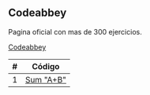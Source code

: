 ## Codeabbey

Pagina oficial con mas de 300 ejercicios.

[Codeabbey](https://www.codeabbey.com/)

|  #  | Código |
| --- | --- |
| 1   | [Sum "A+B"](https://github.com/megagringa/codeabbey-Ejerc/tree/main/Ejerc-1) |
